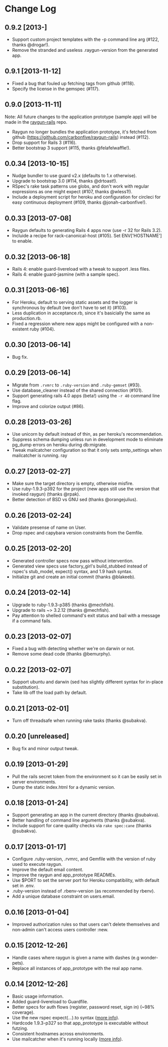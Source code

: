 # Change Log

## 0.9.2 [2013-]

* Support custom project templates with the -p command line arg (#122, thanks @drogar!).
* Remove the stranded and useless .raygun-version from the generated app.

## 0.9.1 [2013-11-12]

* Fixed a bug that fouled up fetching tags from github (#118).
* Specify the license in the gemspec (#117).

## 0.9.0 [2013-11-11]

Note: All future changes to the application prototype (sample app) will be made in the [raygun-rails](https://github.com/carbonfive/raygun-rails) repo.

* Raygun no longer bundles the application prototype, it's fetched from github (https://github.com/carbonfive/raygun-rails) instead (#112).
* Drop support for Rails 3 (#116).
* Better bootstrap 3 support (#115, thanks @felafelwaffle!).

## 0.0.34 [2013-10-15]

* Nudge bundler to use guard v2.x (defaults to 1.x otherwise).
* Upgrade to bootstrap 3.0 (#114, thanks @drtoast!).
* RSpec's rake task patterns use globs, and don't work with regular expressions as one might expect (#107, thanks @wless1!).
* Include a deployment script for heroku and configuration for circleci for easy continuous deployment (#109, thanks @jonah-carbonfive!).

## 0.0.33 [2013-07-08]

* Raygun defaults to generating Rails 4 apps now (use -r 32 for Rails 3.2).
* Incluide a recipe for rack-canonical-host (#105). Set ENV['HOSTNAME'] to enable.

## 0.0.32 [2013-06-18]

* Rails 4: enable guard-livereload with a tweak to support .less files.
* Rails 4: enable guard-jasmine (with a sample spec).

## 0.0.31 [2013-06-16]

* For Heroku, default to serving static assets and the logger is synchronous by default (we don't have to set it) (#103).
* Less duplication in acceptance.rb, since it's basicially the same as production.rb.
* Fixed a regression where new apps might be configured with a non-existent ruby (#104).

## 0.0.30 [2013-06-14]

* Bug fix.

## 0.0.29 [2013-06-14]

* Migrate from ```.rvmrc``` to ```.ruby-version``` and ```.ruby-gemset``` (#93).
* Use database_cleaner instead of the shared connection (#101).
* Support generating rails 4.0 apps (beta!) using the ```-r 40``` command line flag.
* Improve and colorize output (#86).

## 0.0.28 [2013-03-26]

* Use unicorn by default instead of thin, as per heroku's recommendation.
* Suppress schema dumping unless run in development mode to eliminate pg_dump errors on heroku during db:migrate.
* Tweak mailcatcher configuration so that it only sets smtp_settings when mailcatcher is running.
ray
## 0.0.27 [2013-02-27]

* Make sure the target directory is empty, otherwise misfire.
* Use ruby-1.9.3-p392 for the project (new apps still use the version that invoked raygun) (thanks @rpak).
* Better detection of BSD vs GNU sed (thanks @orangejulius).

## 0.0.26 [2013-02-24]

* Validate presense of name on User.
* Drop rspec and capybara version constraints from the Gemfile.

## 0.0.25 [2013-02-20]

* Generated controller specs now pass without intervention.
* Generated view specs use factory_girl's build_stubbed instead of rspec's stub_model, expect() syntax, and 1.9 hash syntax.
* Initialize git and create an initial commit (thanks @blakeeb).

## 0.0.24 [2013-02-14]

* Upgrade to ruby-1.9.3-p385 (thanks @mechfish).
* Upgrade to rails ~> 3.2.12 (thanks @mechfish).
* Pay attention to shelled command's exit status and bail with a message if a command fails.

## 0.0.23 [2013-02-07]

* Fixed a bug with detecting whether we're on darwin or not.
* Remove some dead code (thanks @bemurphy).

## 0.0.22 [2013-02-07]

* Support ubuntu and darwin (sed has slightly different syntax for in-place substitution).
* Take lib off the load path by default.

## 0.0.21 [2013-02-01]

* Turn off threadsafe when running rake tasks (thanks @subakva).

## 0.0.20 [unreleased]

* Bug fix and minor output tweak.

## 0.0.19 [2013-01-29]

* Pull the rails secret token from the environment so it can be easily set in server environments.
* Dump the static index.html for a dynamic version.

## 0.0.18 [2013-01-24]

* Support generating an app in the current directory (thanks @subakva).
* Better handling of command line arguments (thanks @subakva).
* Include support for cane quality checks via ```rake spec:cane``` (thanks @subakva).

## 0.0.17 [2013-01-17]

* Configure .ruby-version, .rvmrc, and Gemfile with the version of ruby used to execute raygun.
* Improve the default email content.
* Improve the raygun and app_prototype READMEs.
* Use $PORT to set the server port for Heroku compatibility, with default set in .env.
* .ruby-version instead of .rbenv-version (as recommended by rbenv).
* Add a unique database constraint on users.email.

## 0.0.16 [2013-01-04]

* Improved authorization rules so that users can't delete themselves and non-admin can't access users controller :new.

## 0.0.15 [2012-12-26]

* Handle cases where raygun is given a name with dashes (e.g wonder-pets).
* Replace all instances of app_prototype with the real app name.

## 0.0.14 [2012-12-26]

* Basic usage information.
* Added guard-livereload to Guardfile.
* Better specs for auth flows (register, password reset, sign in) (~98% coverage).
* Use the new rspec expect(...).to syntax ([more info](http://myronmars.to/n/dev-blog/2012/06/rspecs-new-expectation-syntax)).
* Hardcode 1.9.3-p327 so that app_prototype is executable without futzing.
* Consistent hostnames across environments.
* Use mailcatcher when it's running locally ([more info](http://www.mikeperham.com/2012/12/09/12-gems-of-christmas-4-mailcatcher-and-mail_view/)).
